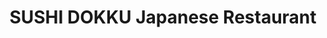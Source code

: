---
layout: place
title: "SUSHI DOKKU Japanese Restaurant"
permalink: /illinois/chicago/sushi-dokku-japanese-restaurant.html
stateAbbr: IL
stateName: Illinois
cityName: Chicago
place_id: ChIJa1x1zNosDogRWaWIsW63ktg
photos:
  - name: >-
      places/ChIJa1x1zNosDogRWaWIsW63ktg/photos/AeeoHcKn2WwGvPf3BCKL8aM4JXGau3IlTN9QTkZ3lbpvBJCm3iKL72OoEIctoJ6HbJW1uEk-1YSmbeM3rw_iOiPdCd6JbuQMbvW2oe3EJAxQaeoBNm9hgxb9Y_maP2RxTLmFIANLoBNR_xgmNu0F7J02Au787bmC3XIwqJQ1-wAXo9EHbXFZNJDoESSIjDD2NgJt21riG4DqpA4oZKol3P9PoxqMDZZJahsB6LvUvEuKKX2a9D1JtTmbRrXlaTLjKoi7xutMxqogZVHlSxfmX7ThdCVVIAWneVbQFOJP4ZghTcLknw
    widthPx: 2037
    heightPx: 1356
    authorAttributions:
      - displayName: SUSHI DOKKU Japanese Restaurant
        uri: https://maps.google.com/maps/contrib/108634109775938006191
        photoUri: >-
          https://lh3.googleusercontent.com/a-/ALV-UjXJrQjd8gSSfmH-iD0pXaqd24-3jTcq8ocd39y5hIRvZH42ZFan=s100-p-k-no-mo
    flagContentUri: >-
      https://www.google.com/local/imagery/report/?cb_client=maps_api_places.places_api&image_key=!1e10!2sAF1QipPozXkhzivJS_UBmlw5SQUjvOh8UVFaWSEQxk-i&hl=en-US
    googleMapsUri: >-
      https://www.google.com/maps/place//data=!3m4!1e2!3m2!1sAF1QipPozXkhzivJS_UBmlw5SQUjvOh8UVFaWSEQxk-i!2e10!4m2!3m1!1s0x880e2cdacc755c6b:0xd892b76eb188a559
  - name: >-
      places/ChIJa1x1zNosDogRWaWIsW63ktg/photos/AeeoHcJ-Rsj-iB-O3gbauZr9uBgIsdXH3nY2kyhTiADvEsnd7ATnRqBa-m6AMmBKqxhlO4aRI6fRvt47bFWd42Td0slN0KTM2UstdcGtQjsIGMkpEAgIAlX13uGsgiSS1TQzAPFi9Y65G8BsmfTT_hoFGja_pQRKxZitC35othfQ1tHANTgpGexZL-hVQPmoiP9-XvElH5ZowSmrYsBhRIOpUe1QzanhRw1ZkMFgH1fyszgBcJVNc_gobO0MvT5u7_HSuE_5xwi7wGEIWN6QLOVSc8GuTnqxbILyxnoWb4Qz_NIxug
    widthPx: 3000
    heightPx: 3000
    authorAttributions:
      - displayName: SUSHI DOKKU Japanese Restaurant
        uri: https://maps.google.com/maps/contrib/108634109775938006191
        photoUri: >-
          https://lh3.googleusercontent.com/a-/ALV-UjXJrQjd8gSSfmH-iD0pXaqd24-3jTcq8ocd39y5hIRvZH42ZFan=s100-p-k-no-mo
    flagContentUri: >-
      https://www.google.com/local/imagery/report/?cb_client=maps_api_places.places_api&image_key=!1e10!2sAF1QipP6KPZQ5JsEXmy3cxnKkuRIyXx6nmOC527-0lBn&hl=en-US
    googleMapsUri: >-
      https://www.google.com/maps/place//data=!3m4!1e2!3m2!1sAF1QipP6KPZQ5JsEXmy3cxnKkuRIyXx6nmOC527-0lBn!2e10!4m2!3m1!1s0x880e2cdacc755c6b:0xd892b76eb188a559
  - name: >-
      places/ChIJa1x1zNosDogRWaWIsW63ktg/photos/AeeoHcKgXTApSBQLt0eKFLllaJRf_WVokLjzQwBnAgsJ2-peZCaD0WRsX8RRUcjASTJ21WdXaz2mbhs80sBoU6ThLDPytV135_0ykZVNbafhlaQ61SFHII7Lrjq_ZVVDETEYbQa8i6JZcmnjWSbFEqPPh0mzJWgR9kAeQNEGkUKiG_Oa5nrOG12RqT-HgzmjnNS5FP2TCoWdusoKvPWnJis0MN-8TXOVLFzzdIOsyNR8XRwYptMSTO0Da0KoeIUVpGrZr8g0KeQJzrKf454k2CH4SHrh26uxju_hZzOtM8OsLtjnj52w8MbmB63F9rPj3DRczI0HNoSET8sdFkkcsBWXE7oCF5fIwBohN9vwcFNxzke_PZPylMXWIBxzxQXk2JfOZs9nE_5SNokDl7F7yLcX4edMJDAecTCD8zZBnPQ4Lid3hoI
    widthPx: 4800
    heightPx: 3600
    authorAttributions:
      - displayName: Michael Olimene
        uri: https://maps.google.com/maps/contrib/102403043999113046624
        photoUri: >-
          https://lh3.googleusercontent.com/a-/ALV-UjUWsIAjYIdFSCSlB1vDn6wgVicCTNlqMWx3T7NHhAxib67GsXfe=s100-p-k-no-mo
    flagContentUri: >-
      https://www.google.com/local/imagery/report/?cb_client=maps_api_places.places_api&image_key=!1e10!2sCIHM0ogKEICAgMDw8PO11QE&hl=en-US
    googleMapsUri: >-
      https://www.google.com/maps/place//data=!3m4!1e2!3m2!1sCIHM0ogKEICAgMDw8PO11QE!2e10!4m2!3m1!1s0x880e2cdacc755c6b:0xd892b76eb188a559
  - name: >-
      places/ChIJa1x1zNosDogRWaWIsW63ktg/photos/AeeoHcKZZv3OyoFbcwkHGEnVaH0s0OYVOGpwACMW-YcLc-AaHRuIeP8cHY7pim3r2DyC-MiRgCjyfFNTTZ-tEDi6LwzjgCCZfg6FpqpFTd4RfNZSbdMZ4u9-oSzd1NUOFL5V6vCFEMieiB3R_aauY1eA4XU_IICVaWhxQeiU-AelBe7Z9nYJdTQUCnSj-dOtzbjF5SLRSPMFMtWPsSsNBUmzGFHfkv12CA_jh7LuP4PxFUiZMUUODZK-V22XsF_d4XiB0285_z6lh0RxJtNgktL-5Oaxg5s7aub6y-2xMLCgA9z2t7k6pQUuDuDr57LE-CkyP6Wvkl9XafBhdnQAvCkrOEezHMs4AGsQ5gMRxh-nRX0r73mYVxx43ELMmxhB1yV0bhACWXqNINXwb8yPEubW13B0kT6kLG-IrDuHiB92dSI
    widthPx: 4032
    heightPx: 3024
    authorAttributions:
      - displayName: Orest Schur
        uri: https://maps.google.com/maps/contrib/118140355130958222317
        photoUri: >-
          https://lh3.googleusercontent.com/a-/ALV-UjWah4OTOP5EoZuDypLPWLAfIHv6GNhP6xNXjkKIoHVKhnpz1UpmyQ=s100-p-k-no-mo
    flagContentUri: >-
      https://www.google.com/local/imagery/report/?cb_client=maps_api_places.places_api&image_key=!1e10!2sCIHM0ogKEICAgIDzx63Zbg&hl=en-US
    googleMapsUri: >-
      https://www.google.com/maps/place//data=!3m4!1e2!3m2!1sCIHM0ogKEICAgIDzx63Zbg!2e10!4m2!3m1!1s0x880e2cdacc755c6b:0xd892b76eb188a559
  - name: >-
      places/ChIJa1x1zNosDogRWaWIsW63ktg/photos/AeeoHcKD_GjO7II9KN-Hhw2GVLJ_ituW2N0rlos7KJ2W13JHyLLHJj5xCrqNmorWfnfpoapfAdkjLOvGTf9EitrXu5OUxpZsLE36B78xvcqgDsSQuEAfw0IOEfX4BqTu__ncx7_bUoW70ChHNAcJj9oxMdzRM_b9AZtWnV1BsRiH8kbO3MTkOGT-y5cEVHR25tigRFpEkpVoMXCPZ9tSvoQh5z60HiSPIjFG0sCAL57K0JYkn1XO4DkmsFPHRvorHBjLyHn1eI2Y8U8lgM2nuvjhejJdyC_UrtKCJcBDpDnQJgs7lczRwz8lyJXBnaSBDCOpDz2sga1Evzk1M7LQ4FmTcfHc9jd4uU3JEbRMZ6OWPJsvA1j79y2USZd2-wYb_9VM7u1B4HbOnFfFXQQqKdB1myulVC8UdGU4gYArZU1h5Kj86Q
    widthPx: 3600
    heightPx: 4800
    authorAttributions:
      - displayName: Steven McHugh
        uri: https://maps.google.com/maps/contrib/112576668722821134615
        photoUri: >-
          https://lh3.googleusercontent.com/a-/ALV-UjWg2G4sBFETuYxzB7Amy1IhqzAIvylEYXIXTcxUywv38x41QFwB=s100-p-k-no-mo
    flagContentUri: >-
      https://www.google.com/local/imagery/report/?cb_client=maps_api_places.places_api&image_key=!1e10!2sCIHM0ogKEICAgMDI5Y6RTA&hl=en-US
    googleMapsUri: >-
      https://www.google.com/maps/place//data=!3m4!1e2!3m2!1sCIHM0ogKEICAgMDI5Y6RTA!2e10!4m2!3m1!1s0x880e2cdacc755c6b:0xd892b76eb188a559
  - name: >-
      places/ChIJa1x1zNosDogRWaWIsW63ktg/photos/AeeoHcIgWYg60xpRCOCx1Ahp3SWE8pbP5qs4mTDEfbCaN6F0sShBOZ0PIh9siDQ2_XAXOFhKDCZ4kTZGL3aY639y3OurEq5ctjWvD4ud-w-og2uQ7NbaGMuuLVxW6LWImDRo3_v24L6NX1KRmaOH-gRdl7nD1Wj5eHHvHRqImansUD_05jxsSxd097mYbp8QPAWXf-ZjOvauYi1UshqTOewYIB2Kcrfun9R7B1ZZC6JzkZdaDb266nq0Am_1dkPaMBIxScDzR05QgcF46Co9pyW5C3f60wI2L4YXHjPfK8hHiODxqg
    widthPx: 800
    heightPx: 1200
    authorAttributions:
      - displayName: SUSHI DOKKU Japanese Restaurant
        uri: https://maps.google.com/maps/contrib/108634109775938006191
        photoUri: >-
          https://lh3.googleusercontent.com/a-/ALV-UjXJrQjd8gSSfmH-iD0pXaqd24-3jTcq8ocd39y5hIRvZH42ZFan=s100-p-k-no-mo
    flagContentUri: >-
      https://www.google.com/local/imagery/report/?cb_client=maps_api_places.places_api&image_key=!1e10!2sAF1QipOjas-kpG_CPADI2gpHx83d9DwUca9zliOTRj1V&hl=en-US
    googleMapsUri: >-
      https://www.google.com/maps/place//data=!3m4!1e2!3m2!1sAF1QipOjas-kpG_CPADI2gpHx83d9DwUca9zliOTRj1V!2e10!4m2!3m1!1s0x880e2cdacc755c6b:0xd892b76eb188a559
  - name: >-
      places/ChIJa1x1zNosDogRWaWIsW63ktg/photos/AeeoHcJ5qaTTcH0NP7kIXGJtb66rBZ0lxXbG61k8pwh0axVKnV2ydl9rMatGZPf9MHCoxSbG93vx2BhATT_mdXqMlAZcYdGaXWzyu_GKt_yNuaKMFgVHreXsGJbEwZvW5YTLu4_GwPgkQ6ShDqoHZotZaEqDP7IOiRC8N_bzLlmipkPVTtT1VDrAekYRJdus517Sx3A0HGhe-pL_FH_4YiEyurZtxgx_PaKYC1GLQbZ3bGykEHQehojqT4hhkrTRWKDm5lccLLJyx__dLA4IwjZGXvd9CFjBgKXPav-GC1sqfCsdK-ZOs872Ft8afBB6JjStG79GLzl8-esaVYO5_vaFokLuDAoXOy9kG6Mg0-gNAMW7QL53D6Pf0UYFZaOCYYQtVQZtNK5t2_8eHUupuGQvfBRDiEhXLURduh7GuCT8mmU
    widthPx: 1537
    heightPx: 2049
    authorAttributions:
      - displayName: Jack
        uri: https://maps.google.com/maps/contrib/100143708190314672185
        photoUri: >-
          https://lh3.googleusercontent.com/a-/ALV-UjWxy6q9UFLoNYLvcwQAgLB0qn9uCF4W_HspGQOd5TVSbwqg53OG=s100-p-k-no-mo
    flagContentUri: >-
      https://www.google.com/local/imagery/report/?cb_client=maps_api_places.places_api&image_key=!1e10!2sCIHM0ogKEICAgID9gOW6OQ&hl=en-US
    googleMapsUri: >-
      https://www.google.com/maps/place//data=!3m4!1e2!3m2!1sCIHM0ogKEICAgID9gOW6OQ!2e10!4m2!3m1!1s0x880e2cdacc755c6b:0xd892b76eb188a559
  - name: >-
      places/ChIJa1x1zNosDogRWaWIsW63ktg/photos/AeeoHcLNc4NW3DFVtrHVHZIWA65OoeYhSCdoO1WI53joZPkMa_OX2mmEZyAXIW91ownj43mPFk1eYuuaXcXupqPZ-3UEyUefmLgJ_zNp_hFKSuwmZR1lrHab6rDbyHYIS2kzgtCSDGl1-QDhEH1ip2xhhOhqHWDMxWcSKOIcUwoc7jM3pT1txXQRmG_LZaIX9sQEc3HujEHhzk3ywvPWgtrZbIyz-d8Yj_CehkpMtYbH9iMomcubZr2srkG9R8P2jTo0IUzSVyofQLGH-Ym1By4L_OtA79fePfvMmF67qZXvzohGPg
    widthPx: 1179
    heightPx: 867
    authorAttributions:
      - displayName: SUSHI DOKKU Japanese Restaurant
        uri: https://maps.google.com/maps/contrib/108634109775938006191
        photoUri: >-
          https://lh3.googleusercontent.com/a-/ALV-UjXJrQjd8gSSfmH-iD0pXaqd24-3jTcq8ocd39y5hIRvZH42ZFan=s100-p-k-no-mo
    flagContentUri: >-
      https://www.google.com/local/imagery/report/?cb_client=maps_api_places.places_api&image_key=!1e10!2sAF1QipNMQMYJjg_v8lsj_bWMd3GCOXepvT28Xf4O7NcH&hl=en-US
    googleMapsUri: >-
      https://www.google.com/maps/place//data=!3m4!1e2!3m2!1sAF1QipNMQMYJjg_v8lsj_bWMd3GCOXepvT28Xf4O7NcH!2e10!4m2!3m1!1s0x880e2cdacc755c6b:0xd892b76eb188a559
  - name: >-
      places/ChIJa1x1zNosDogRWaWIsW63ktg/photos/AeeoHcIMIV0dYaxTsy90fT7037-ovMD9Qzmy9yTRbI0TD-mg-A8gG1vIXENwh9pK59cnftaPcw5RW3ysyHYOF64v171BpTFJ2SLsKioCOwt1K32H8LzJ1hBs0mI29i8hF6gpLNE4gm4NsdC-pUBW7RQFMSjLZAT-cXRP566b4xZl8R6qnX52X884QOgL293XFU2aCVn5TdVfuxDS84vLpewo1wN9B6TZfjy4duK_YUj2bmlJjSXsCL9VIz9QjSDNwTbOF38M9PQGhC8HhAwPffz0UK-yNFts8F0FuZECqKaMdc7AIQ
    widthPx: 1200
    heightPx: 1200
    authorAttributions:
      - displayName: SUSHI DOKKU Japanese Restaurant
        uri: https://maps.google.com/maps/contrib/108634109775938006191
        photoUri: >-
          https://lh3.googleusercontent.com/a-/ALV-UjXJrQjd8gSSfmH-iD0pXaqd24-3jTcq8ocd39y5hIRvZH42ZFan=s100-p-k-no-mo
    flagContentUri: >-
      https://www.google.com/local/imagery/report/?cb_client=maps_api_places.places_api&image_key=!1e10!2sAF1QipP25D3WOfQIIw-D-B_WETXUN6ezIzZwOxY3bXUP&hl=en-US
    googleMapsUri: >-
      https://www.google.com/maps/place//data=!3m4!1e2!3m2!1sAF1QipP25D3WOfQIIw-D-B_WETXUN6ezIzZwOxY3bXUP!2e10!4m2!3m1!1s0x880e2cdacc755c6b:0xd892b76eb188a559
  - name: >-
      places/ChIJa1x1zNosDogRWaWIsW63ktg/photos/AeeoHcIwEdSr0VcUt5ue4EWf_aOokqrVMakumET_DggKkYMlcblL_O-G-DfksWDUd3cUIJbQq8U4Fi37KHNLGNmKWKZt6VwI8s1qMYGsjZPbhyKseRhWxpI1oaeFlG2aE_6sWloR2dkEhZYkmzbU1zOg6pFFIfMSljHQAGJCcR-ywC3f8tIy1WMJ_-IAdbA09qtsKT58_Jj0MTX6G7WnB35qx88Stj24Gt2WB1WlONpKeKuQXTrJUCyw6N80sFU5ZpQGZgmIl-D_Klte9RgzOlNPo1emXDVCQpcjKQ9IVmcQ8ByULLuZlnfLLbSA5Nt6aQNtsg_Ye7LZM0SAFeQpigV2uVXOYqnEuESe9k_fErubQR558IfSf8QIew3XVe1iV9kjchbBIiARQqT3LRI-0AO8as5zOhXcPLwNI-8DGFKMISkMPQ
    widthPx: 4000
    heightPx: 3000
    authorAttributions:
      - displayName: Calvin Law
        uri: https://maps.google.com/maps/contrib/111649997493888544813
        photoUri: >-
          https://lh3.googleusercontent.com/a-/ALV-UjVH8Z4Suzy2SfVsE5xqxQF7ebxXUDa84EZJnfeZ_DmPJYnhjcANNg=s100-p-k-no-mo
    flagContentUri: >-
      https://www.google.com/local/imagery/report/?cb_client=maps_api_places.places_api&image_key=!1e10!2sCIHM0ogKEICAgIDtq_yGcQ&hl=en-US
    googleMapsUri: >-
      https://www.google.com/maps/place//data=!3m4!1e2!3m2!1sCIHM0ogKEICAgIDtq_yGcQ!2e10!4m2!3m1!1s0x880e2cdacc755c6b:0xd892b76eb188a559
address: 823 W Randolph St, Chicago, IL 60607, USA
street: 823 W Randolph St
city: Chicago
state: IL
zip: '60607'
country: USA
neighborhood: Fulton Market District
latitude: '41.884070'
longitude: '-87.648459'
accessibility_options:
  wheelchairAccessibleEntrance: true
  wheelchairAccessibleRestroom: true
  wheelchairAccessibleSeating: true
business_status: OPERATIONAL
name: SUSHI DOKKU Japanese Restaurant
google_maps_links:
  directionsUri: >-
    https://www.google.com/maps/dir//''/data=!4m7!4m6!1m1!4e2!1m2!1m1!1s0x880e2cdacc755c6b:0xd892b76eb188a559!3e0
  placeUri: https://maps.google.com/?cid=15605737344844997977
  writeAReviewUri: >-
    https://www.google.com/maps/place//data=!4m3!3m2!1s0x880e2cdacc755c6b:0xd892b76eb188a559!12e1
  reviewsUri: >-
    https://www.google.com/maps/place//data=!4m4!3m3!1s0x880e2cdacc755c6b:0xd892b76eb188a559!9m1!1b1
  photosUri: >-
    https://www.google.com/maps/place//data=!4m3!3m2!1s0x880e2cdacc755c6b:0xd892b76eb188a559!10e5
primary_type: Japanese Restaurant
opening_hours:
  regular: null
  current: null
secondary_opening_hours:
  regular:
    weekdayDescriptions: null
    type: null
  current:
    weekdayDescriptions: null
    type: null
phone: (312) 455-8238
price_level: PRICE_LEVEL_MODERATE
price_range: $50 &ndash; $100
rating: '4.6'
rating_count: 1202
website: http://www.sushidokku.com/
description: >-
  Sushi, sashimi & Japanese small plates plus sake & cocktails in a chic,
  minimalist setting.
reviews:
  - name: >-
      places/ChIJa1x1zNosDogRWaWIsW63ktg/reviews/ChdDSUhNMG9nS0VJQ0FnTUN3X2QtTnVBRRAB
    relativePublishTimeDescription: 3 weeks ago
    rating: 5
    text:
      text: >-
        Sushidokku – A Hidden Gem in the West Loop! 🍣✨


        Sushidokku is one of those places where the price tag feels totally
        justified because the food is next-level. A solid 10/10 for sure! 😍


        Let’s talk about the drinks first – the pear up is a game-changer.
        Crisp, refreshing, and just what you need to start the meal off right.
        🍐 As for the food, the takoyaki (octopus) was packed with flavor, and
        the hamachi with ponzu sauce is so fresh, we had to order it twice. The
        Ecuador Roll is massive and definitely worth every bite – you’re going
        to want that on your table. The tataki tuna was good but the japanese
        mustard has a kick I was not expecting. And do yourself a favor and save
        room for the matcha cheesecake… it’s a showstopper. 🍰


        Service? Hands down the best waitress we’ve had in a while. Super
        attentive and genuinely made the experience feel special. 🏅 The
        location is perfect for a date or a small gathering with friends in the
        West Loop. The ambiance is relaxed but chic – soft lighting, great
        music, and a vibe that’s not too loud, so you can actually enjoy your
        meal. 🎶


        One thing to note – the place is small and gets crowded fast, so
        reservation is definitely recommended. In fact, getting a table can be
        insanely difficult (we booked a month ahead), so if you’re planning to
        visit, definitely book beforehand. It’s worth the effort, but you’ll
        want to plan if you're coming for a few days.


        It’s also on the pricier side – expect to spend around $100 per person,
        which includes a bottle of sake. But trust me, it’s worth every penny
        for the quality of food and the overall experience. 💸


        A heads-up: there’s just one girl’s bathroom, so there might be a wait.
        🚻 The food came out super fast, which was a nice surprise, but it did
        get a bit chilly – we had to stay inside instead of enjoying the outdoor
        seating that day.


        Overall, Sushidokku is definitely worth the splurge. Amazing food,
        incredible drinks, and an atmosphere that’ll make you want to stay a
        little longer. 🌟
      languageCode: en
    originalText:
      text: >-
        Sushidokku – A Hidden Gem in the West Loop! 🍣✨


        Sushidokku is one of those places where the price tag feels totally
        justified because the food is next-level. A solid 10/10 for sure! 😍


        Let’s talk about the drinks first – the pear up is a game-changer.
        Crisp, refreshing, and just what you need to start the meal off right.
        🍐 As for the food, the takoyaki (octopus) was packed with flavor, and
        the hamachi with ponzu sauce is so fresh, we had to order it twice. The
        Ecuador Roll is massive and definitely worth every bite – you’re going
        to want that on your table. The tataki tuna was good but the japanese
        mustard has a kick I was not expecting. And do yourself a favor and save
        room for the matcha cheesecake… it’s a showstopper. 🍰


        Service? Hands down the best waitress we’ve had in a while. Super
        attentive and genuinely made the experience feel special. 🏅 The
        location is perfect for a date or a small gathering with friends in the
        West Loop. The ambiance is relaxed but chic – soft lighting, great
        music, and a vibe that’s not too loud, so you can actually enjoy your
        meal. 🎶


        One thing to note – the place is small and gets crowded fast, so
        reservation is definitely recommended. In fact, getting a table can be
        insanely difficult (we booked a month ahead), so if you’re planning to
        visit, definitely book beforehand. It’s worth the effort, but you’ll
        want to plan if you're coming for a few days.


        It’s also on the pricier side – expect to spend around $100 per person,
        which includes a bottle of sake. But trust me, it’s worth every penny
        for the quality of food and the overall experience. 💸


        A heads-up: there’s just one girl’s bathroom, so there might be a wait.
        🚻 The food came out super fast, which was a nice surprise, but it did
        get a bit chilly – we had to stay inside instead of enjoying the outdoor
        seating that day.


        Overall, Sushidokku is definitely worth the splurge. Amazing food,
        incredible drinks, and an atmosphere that’ll make you want to stay a
        little longer. 🌟
      languageCode: en
    authorAttribution:
      displayName: Susana Díaz
      uri: https://www.google.com/maps/contrib/118007801650342947704/reviews
      photoUri: >-
        https://lh3.googleusercontent.com/a-/ALV-UjXclIBVIDhd9lFevE4c_rUx9vk2HKsKDjd2kd9VECk2-gqJ_32-=s128-c0x00000000-cc-rp-mo-ba3
    publishTime: '2025-03-20T18:43:47.334928Z'
    flagContentUri: >-
      https://www.google.com/local/review/rap/report?postId=ChdDSUhNMG9nS0VJQ0FnTUN3X2QtTnVBRRAB&d=17924085&t=1
    googleMapsUri: >-
      https://www.google.com/maps/reviews/data=!4m6!14m5!1m4!2m3!1sChdDSUhNMG9nS0VJQ0FnTUN3X2QtTnVBRRAB!2m1!1s0x880e2cdacc755c6b:0xd892b76eb188a559
  - name: >-
      places/ChIJa1x1zNosDogRWaWIsW63ktg/reviews/ChdDSUhNMG9nS0VJQ0FnSUNfdHFYVnFBRRAB
    relativePublishTimeDescription: 2 months ago
    rating: 5
    text:
      text: >-
        The Ecuador roll and the chef prepared nigiri rolls were excellent - the
        marinated salmon and especially the scallop was perfectly tender and
        excellent flavors.


        The Ecuador roll was good but perhaps that’s the best roll among the
        rest on the menu.


        I also enjoyed the Miso soup a lot, it was deeply flavored.


        I liked the ambiance as well, but not sure the value of this restaurant
        holds up over time, I found this to be very expensive for the amount of
        food you get.
      languageCode: en
    originalText:
      text: >-
        The Ecuador roll and the chef prepared nigiri rolls were excellent - the
        marinated salmon and especially the scallop was perfectly tender and
        excellent flavors.


        The Ecuador roll was good but perhaps that’s the best roll among the
        rest on the menu.


        I also enjoyed the Miso soup a lot, it was deeply flavored.


        I liked the ambiance as well, but not sure the value of this restaurant
        holds up over time, I found this to be very expensive for the amount of
        food you get.
      languageCode: en
    authorAttribution:
      displayName: Sameet Sapra
      uri: https://www.google.com/maps/contrib/105385626946375251916/reviews
      photoUri: >-
        https://lh3.googleusercontent.com/a-/ALV-UjWWgDbB4Q8fLt1op-jV-1XFn2wi7QN2Xk8F2tdKmAJx8cM2F_e4dA=s128-c0x00000000-cc-rp-mo-ba6
    publishTime: '2025-01-16T02:21:01.905625Z'
    flagContentUri: >-
      https://www.google.com/local/review/rap/report?postId=ChdDSUhNMG9nS0VJQ0FnSUNfdHFYVnFBRRAB&d=17924085&t=1
    googleMapsUri: >-
      https://www.google.com/maps/reviews/data=!4m6!14m5!1m4!2m3!1sChdDSUhNMG9nS0VJQ0FnSUNfdHFYVnFBRRAB!2m1!1s0x880e2cdacc755c6b:0xd892b76eb188a559
  - name: >-
      places/ChIJa1x1zNosDogRWaWIsW63ktg/reviews/ChdDSUhNMG9nS0VJQ0FnTUNBOXFhQWtnRRAB
    relativePublishTimeDescription: 2 months ago
    rating: 2
    text:
      text: >-
        I came for restaurant week lunch, not impressive at all. food is very
        plain, not much flavor…..look at the pic, for two of us, only 5 items 😰
        and no soup no dessert. I could have spent my $60 somewhere else with
        better choices. Will not come again. The service is so so, I asked the
        tall guy, maybe restaurant manager for a wasabi, but I forgot to ask for
        ginger. When he brought Wasabi, I realized and mentioned ginger, he goes
        “wasabi and ginger” sounds like he wanted to remind me that I could have
        told him both…….😂 street parking very hard to find a spot.  sorry to
        say but seriously don’t have any highlight…..
      languageCode: en
    originalText:
      text: >-
        I came for restaurant week lunch, not impressive at all. food is very
        plain, not much flavor…..look at the pic, for two of us, only 5 items 😰
        and no soup no dessert. I could have spent my $60 somewhere else with
        better choices. Will not come again. The service is so so, I asked the
        tall guy, maybe restaurant manager for a wasabi, but I forgot to ask for
        ginger. When he brought Wasabi, I realized and mentioned ginger, he goes
        “wasabi and ginger” sounds like he wanted to remind me that I could have
        told him both…….😂 street parking very hard to find a spot.  sorry to
        say but seriously don’t have any highlight…..
      languageCode: en
    authorAttribution:
      displayName: Shan Xiang
      uri: https://www.google.com/maps/contrib/109547058605338684553/reviews
      photoUri: >-
        https://lh3.googleusercontent.com/a-/ALV-UjWnDuI0AwP3MPiJn1GiGDvPbTk0W5JfwetC1PKtiFvVCLGt8gjb=s128-c0x00000000-cc-rp-mo
    publishTime: '2025-01-31T20:24:34.133653Z'
    flagContentUri: >-
      https://www.google.com/local/review/rap/report?postId=ChdDSUhNMG9nS0VJQ0FnTUNBOXFhQWtnRRAB&d=17924085&t=1
    googleMapsUri: >-
      https://www.google.com/maps/reviews/data=!4m6!14m5!1m4!2m3!1sChdDSUhNMG9nS0VJQ0FnTUNBOXFhQWtnRRAB!2m1!1s0x880e2cdacc755c6b:0xd892b76eb188a559
  - name: >-
      places/ChIJa1x1zNosDogRWaWIsW63ktg/reviews/ChdDSUhNMG9nS0VJQ0FnTUNBNmVIZG9nRRAB
    relativePublishTimeDescription: 2 months ago
    rating: 5
    text:
      text: >-
        Great experience here for restaurant week 2025! The maki and nigiri were
        amazing and the cocktails were very tasty. I would absolutely come back
        here to try their full menu!
      languageCode: en
    originalText:
      text: >-
        Great experience here for restaurant week 2025! The maki and nigiri were
        amazing and the cocktails were very tasty. I would absolutely come back
        here to try their full menu!
      languageCode: en
    authorAttribution:
      displayName: Naomi Bhagat
      uri: https://www.google.com/maps/contrib/105671664194338083371/reviews
      photoUri: >-
        https://lh3.googleusercontent.com/a-/ALV-UjU7xs9kwKknO268ttiHnwOznRPtE8DLJjXYMq_bycE3T-Ol20MS=s128-c0x00000000-cc-rp-mo-ba3
    publishTime: '2025-02-02T05:08:26.085409Z'
    flagContentUri: >-
      https://www.google.com/local/review/rap/report?postId=ChdDSUhNMG9nS0VJQ0FnTUNBNmVIZG9nRRAB&d=17924085&t=1
    googleMapsUri: >-
      https://www.google.com/maps/reviews/data=!4m6!14m5!1m4!2m3!1sChdDSUhNMG9nS0VJQ0FnTUNBNmVIZG9nRRAB!2m1!1s0x880e2cdacc755c6b:0xd892b76eb188a559
  - name: >-
      places/ChIJa1x1zNosDogRWaWIsW63ktg/reviews/ChZDSUhNMG9nS0VJQ0FnSUNfZ3UyWmJ3EAE
    relativePublishTimeDescription: 2 months ago
    rating: 5
    text:
      text: >-
        First of all, I would like to recommend the restaurant to adjust their
        reservation system. We were told to go to this place by recommendation
        and it was very difficult to book a table on a Saturday afternoon. After
        getting the reservation and arriving at the place, it was not busy at
        all. On the other hand, I have to say that the food is amazing. From the
        starters and the nigiris, to the rolls, we enjoyed everything we
        ordered.
      languageCode: en
    originalText:
      text: >-
        First of all, I would like to recommend the restaurant to adjust their
        reservation system. We were told to go to this place by recommendation
        and it was very difficult to book a table on a Saturday afternoon. After
        getting the reservation and arriving at the place, it was not busy at
        all. On the other hand, I have to say that the food is amazing. From the
        starters and the nigiris, to the rolls, we enjoyed everything we
        ordered.
      languageCode: en
    authorAttribution:
      displayName: Jesus Meneses Millan
      uri: https://www.google.com/maps/contrib/112380849097320237371/reviews
      photoUri: >-
        https://lh3.googleusercontent.com/a/ACg8ocLJyXQPw-5n9x7hvirGwKsJ55xtw7jW7w3AzqBbJFM5uHAEi7I=s128-c0x00000000-cc-rp-mo-ba6
    publishTime: '2025-01-14T07:02:09.574124Z'
    flagContentUri: >-
      https://www.google.com/local/review/rap/report?postId=ChZDSUhNMG9nS0VJQ0FnSUNfZ3UyWmJ3EAE&d=17924085&t=1
    googleMapsUri: >-
      https://www.google.com/maps/reviews/data=!4m6!14m5!1m4!2m3!1sChZDSUhNMG9nS0VJQ0FnSUNfZ3UyWmJ3EAE!2m1!1s0x880e2cdacc755c6b:0xd892b76eb188a559
parking_options:
  paidStreetParking: true
payment_options:
  acceptsCreditCards: true
  acceptsDebitCards: true
  acceptsCashOnly: false
  acceptsNfc: true
allow_dogs: null
curbside_pickup: true
delivery: true
dine_in: true
good_for_children: true
good_for_groups: true
good_for_sports: false
live_music: false
menu_for_children: true
outdoor_seating: true
reservable: true
restroom: true
serves_beer: true
serves_breakfast: false
serves_brunch: false
serves_cocktails: true
serves_coffee: null
serves_dinner: true
serves_dessert: true
serves_lunch: true
serves_vegetarian_food: true
serves_wine: true
takeout: true

---